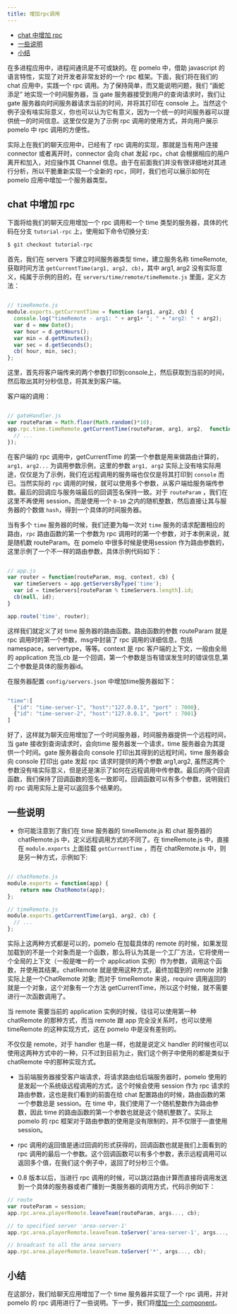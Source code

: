 ```yaml
---
title: 增加rpc调用
---
```


<!-- TOC -->

- [chat 中增加 rpc](#chat-中增加-rpc)
- [一些说明](#一些说明)
- [小结](#小结)

<!-- /TOC -->

在多进程应用中，进程间通讯是不可或缺的。在 pomelo 中，借助 javascript 的语言特性，实现了对开发者非常友好的一个 rpc 框架。下面，我们将在我们的 chat 应用中，实践一个 rpc 调用。为了保持简单，而又能说明问题，我们 “画蛇添足” 地实现一个时间服务器，当 gate 服务器接受到用户的查询请求时，我们让 gate 服务器向时间服务器请求当前的时间，并将其打印在 console 上。当然这个例子没有啥实际意义，你也可以认为它有意义，因为一个统一的时间服务器可以提供统一的时间信息。这里仅仅是为了示例 rpc 调用的使用方式，并向用户展示 pomelo 中 rpc 调用的方便性。

实际上在我们的聊天应用中，已经有了 rpc 调用的实现，那就是当有用户连接 connector 或者离开时，connector 会向 chat 发起 rpc，chat 会根据相应的用户离开和加入，对应操作其 Channel 信息。由于在前面我们并没有很详细地对其进行分析，所以干脆重新实现一个全新的 rpc，同时，我们也可以展示如何在 pomelo 应用中增加一个服务器类型。

## chat 中增加 rpc

下面将给我们的聊天应用增加一个 rpc 调用和一个 time 类型的服务器，具体的代码在分支 `tutorial-rpc` 上，使用如下命令切换分支:

```bash
$ git checkout tutorial-rpc
```

首先，我们在 servers 下建立时间服务器类型 time，建立服务名称 timeRemote,获取时间方法 `getCurrentTime(arg1, arg2, cb)`，其中 arg1, arg2 没有实际意义，纯属于示例的目的，在 `servers/time/remote/timeRemote.js` 里面，定义方法：

```js

// timeRemote.js
module.exports.getCurrentTime = function (arg1, arg2, cb) {
  console.log("timeRemote - arg1: " + arg1+ "; " + "arg2: " + arg2);
  var d = new Date();
  var hour = d.getHours();
  var min = d.getMinutes();
  var sec = d.getSeconds();
  cb( hour, min, sec);
};

```

这里，首先将客户端传来的两个参数打印到console上，然后获取到当前的时间，然后取出其时分秒信息，将其发到客户端。

客户端的调用：

```js

// gateHandler.js
var routeParam = Math.floor(Math.random()*10);
app.rpc.time.timeRemote.getCurrentTime(routeParam, arg1, arg2,  function(hour, min, sec) {
  // ...
});

```

在客户端的 rpc 调用中，getCurrentTime 的第一个参数是用来做路由计算的，`arg1, arg2...` 为调用参数示例，这里的参数 `arg1, arg2` 实际上没有啥实际用途，仅仅是为了示例，我们在远程调用的服务端也仅仅是将其打印到 `console` 而已。当然实际的 `rpc` 调用的时候，就可以使用多个参数，从客户端给服务端传参数。最后的回调应与服务端最后的回调签名保持一致。对于 `routeParam` ，我们在这里不再使用 session，而是使用一个 `0-10` 之内的随机整数，然后直接让其与服务器的个数做 `hash`，得到一个具体的时间服务器。

当有多个 `time` 服务器的时候，我们还要为每一次对 `time` 服务的请求配置相应的路由，`rpc` 路由函数的第一个参数为 rpc 调用时的第一个参数，对于本例来说，就是随机数 routeParam。在 pomelo 中很多时候是使用session 作为路由参数的，这里示例了一个不一样的路由参数，具体示例代码如下：

```js

// app.js
var router = function(routeParam, msg, context, cb) {
  var timeServers = app.getServersByType('time');
  var id = timeServers[routeParam % timeServers.length].id;
  cb(null, id);
}

app.route('time', router);

```

这样我们就定义了对 time 服务器的路由函数。路由函数的参数 routeParam 就是 rpc 调用时的第一个参数，msg中封装了 rpc 调用的详细信息，包括 namespace，servertype，等等。context 是 rpc 客户端的上下文，一般由全局的 application 充当,cb 是一个回调，第一个参数是当有错误发生时的错误信息,第二个参数是具体的服务器id。

在服务器配置 `config/servers.json` 中增加time服务器如下：

```js

"time":[
  {"id": "time-server-1", "host":"127.0.0.1", "port" : 7000},
  {"id": "time-server-2", "host":"127.0.0.1", "port" : 7001}
]

```

好了，这样就为聊天应用增加了一个时间服务器，时间服务器提供一个远程时间，当 gate 接收到查询请求时，会向time 服务器发一个请求，time 服务器会为其提供一个时间。gate 服务器会向 console 打印出其得到的远程时间，time 服务器会向 console 打印出 gate 发起 rpc 请求时提供的两个参数 arg1,arg2, 虽然这两个参数没有啥实际意义，但是还是演示了如何在远程调用中传参数。最后的两个回调函数，我们保持了回调函数的签名一致即可。回调函数可以有多个参数，说明我们的 rpc 调用实际上是可以返回多个结果的。

## 一些说明

- 你可能注意到了我们在 time 服务器的 timeRemote.js 和 chat 服务器的 chatRemote.js 中，定义远程调用方式的不同了。在 timeRemote.js 中，直接在 `module.exports` 上面挂载 `getCurrentTime` ，而在 chatRemote.js 中，则是另一种方式，示例如下:

```js

// chatRemote.js
module.exports = function(app) {
	return new ChatRemote(app);
};

// timeRemote.js
module.exports.getCurrentTime(arg1, arg2, cb) {
  // ...
};

```
实际上这两种方式都是可以的，pomelo 在加载具体的 remote 的时候，如果发现加载到的不是一个对象而是一个函数，那么将认为其是一个工厂方法，它将使用一个全局的上下文（一般是唯一的一个 application 实例）作为参数，调用这个函数，并使用其结果。chatRemote 就是使用这种方式，最终加载到的 remote 对象实际上是一个ChatRemote 对象; 而对于 timeRemote 来说，require 调用返回的就是一个对象，这个对象有一个方法 getCurrentTime，所以这个时候，就不需要进行一次函数调用了。

当 remote 需要当前的 application 实例的时候，往往可以使用第一种 chatRemote 的那种方式，而当 remote 跟 app 完全没关系时，也可以使用 timeRemote 的这种实现方式，这在 pomelo 中是没有差别的。

不仅仅是 remote，对于 handler 也是一样，也就是说定义 handler 的时候也可以使用这两种方式中的一种，只不过到目前为止，我们这个例子中使用的都是类似于 chatRemote 中的那种实现方式。

- 当前端服务器接受客户端请求，将请求路由给后端服务器时，pomelo 使用的是发起一个系统级远程调用的方式，这个时候会使用 session 作为 rpc 请求的路由参数，这也是我们看到的前面在给 chat 配置路由的时候，路由函数的第一个参数总是 session。在 time 中，我们使用了一个随机整数作为路由参数，因此 time 的路由函数的第一个参数也就是这个随机整数了。实际上 pomelo 的 rpc 框架对于路由参数的使用是没有限制的，并不仅限于一直使用session。

- rpc 调用的返回值是通过回调的形式获得的，回调函数也就是我们上面看到的 rpc 调用的最后一个参数。这个回调函数可以有多个参数，表示远程调用可以返回多个值，在我们这个例子中，返回了时分秒三个值。

- 0.8 版本以后，当进行 rpc 调用的时候，可以跳过路由计算而直接将调用发送到一个具体的服务器或者广播到一类服务器的调用方式，代码示例如下：

```js
// route
var routeParam = session;
app.rpc.area.playerRemote.leaveTeam(routeParam, args..., cb);

// to specified server 'area-server-1'
app.rpc.area.playerRemote.leaveTeam.toServer('area-server-1', args..., cb);

// broadcast to all the area servers
app.rpc.area.playerRemote.leaveTeam.toServer('*', args..., cb);
```

## 小结

在这部分，我们给聊天应用增加了一个 time 服务器并实现了一个 rpc 调用，并对 pomelo 的 rpc 调用进行了一些说明。下一步，我们将[增加一个 component](给pomelo加个组件 "增加组件")。
